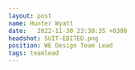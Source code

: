 ```yaml
---
layout: post
name: Hunter Wyatt
date:   2022-11-30 23:30:35 +0300
headshot: SUIT-EDITED.png
position: WE Design Team Lead
tags: teamlead
---
```

